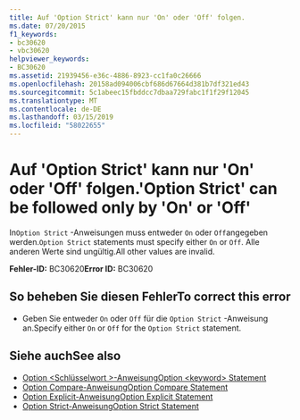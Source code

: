```yaml
---
title: Auf 'Option Strict' kann nur 'On' oder 'Off' folgen.
ms.date: 07/20/2015
f1_keywords:
- bc30620
- vbc30620
helpviewer_keywords:
- BC30620
ms.assetid: 21939456-e36c-4886-8923-cc1fa0c26666
ms.openlocfilehash: 20158ad094006cbf686d67664d381b7df321ed43
ms.sourcegitcommit: 5c1abeec15fbddcc7dbaa729fabc1f1f29f12045
ms.translationtype: MT
ms.contentlocale: de-DE
ms.lasthandoff: 03/15/2019
ms.locfileid: "58022655"
---
```

# <a name="option-strict-can-be-followed-only-by-on-or-off"></a><span data-ttu-id="cedb6-102">Auf 'Option Strict' kann nur 'On' oder 'Off' folgen.</span><span class="sxs-lookup"><span data-stu-id="cedb6-102">'Option Strict' can be followed only by 'On' or 'Off'</span></span>
<span data-ttu-id="cedb6-103">In`Option Strict` -Anweisungen muss entweder `On` oder `Off`angegeben werden.</span><span class="sxs-lookup"><span data-stu-id="cedb6-103">`Option Strict` statements must specify either `On` or `Off`.</span></span> <span data-ttu-id="cedb6-104">Alle anderen Werte sind ungültig.</span><span class="sxs-lookup"><span data-stu-id="cedb6-104">All other values are invalid.</span></span>  
  
 <span data-ttu-id="cedb6-105">**Fehler-ID:** BC30620</span><span class="sxs-lookup"><span data-stu-id="cedb6-105">**Error ID:** BC30620</span></span>  
  
## <a name="to-correct-this-error"></a><span data-ttu-id="cedb6-106">So beheben Sie diesen Fehler</span><span class="sxs-lookup"><span data-stu-id="cedb6-106">To correct this error</span></span>  
  
-   <span data-ttu-id="cedb6-107">Geben Sie entweder `On` oder `Off` für die `Option Strict` -Anweisung an.</span><span class="sxs-lookup"><span data-stu-id="cedb6-107">Specify either `On` or `Off` for the `Option Strict` statement.</span></span>  
  
## <a name="see-also"></a><span data-ttu-id="cedb6-108">Siehe auch</span><span class="sxs-lookup"><span data-stu-id="cedb6-108">See also</span></span>

- [<span data-ttu-id="cedb6-109">Option \<Schlüsselwort >-Anweisung</span><span class="sxs-lookup"><span data-stu-id="cedb6-109">Option \<keyword> Statement</span></span>](../../visual-basic/language-reference/statements/option-keyword-statement.md)
- [<span data-ttu-id="cedb6-110">Option Compare-Anweisung</span><span class="sxs-lookup"><span data-stu-id="cedb6-110">Option Compare Statement</span></span>](../../visual-basic/language-reference/statements/option-compare-statement.md)
- [<span data-ttu-id="cedb6-111">Option Explicit-Anweisung</span><span class="sxs-lookup"><span data-stu-id="cedb6-111">Option Explicit Statement</span></span>](../../visual-basic/language-reference/statements/option-explicit-statement.md)
- [<span data-ttu-id="cedb6-112">Option Strict-Anweisung</span><span class="sxs-lookup"><span data-stu-id="cedb6-112">Option Strict Statement</span></span>](../../visual-basic/language-reference/statements/option-strict-statement.md)
